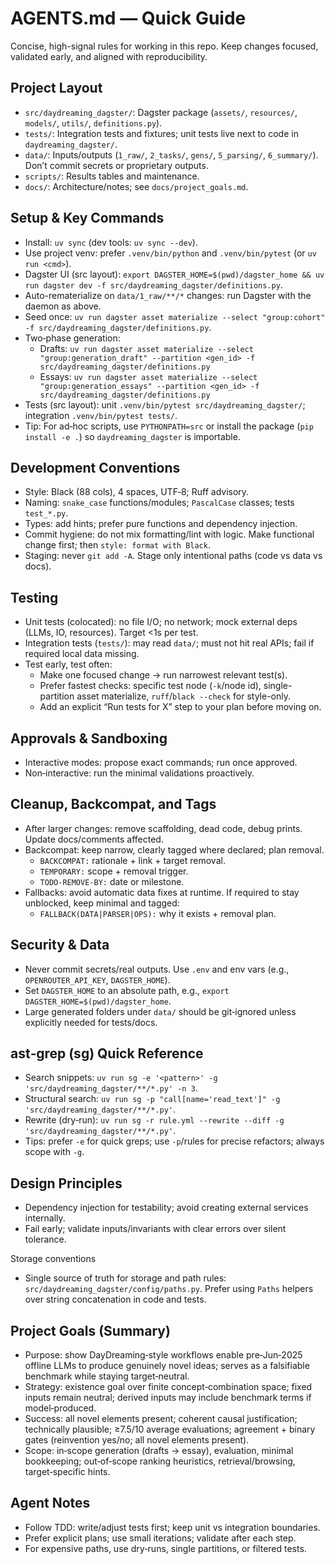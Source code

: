 # AGENTS.md — Quick Guide

Concise, high-signal rules for working in this repo. Keep changes focused, validated early, and aligned with reproducibility.

## Project Layout
- `src/daydreaming_dagster/`: Dagster package (`assets/`, `resources/`, `models/`, `utils/`, `definitions.py`).
- `tests/`: Integration tests and fixtures; unit tests live next to code in `daydreaming_dagster/`.
- `data/`: Inputs/outputs (`1_raw/`, `2_tasks/`, `gens/`, `5_parsing/`, `6_summary/`). Don’t commit secrets or proprietary outputs.
- `scripts/`: Results tables and maintenance.
- `docs/`: Architecture/notes; see `docs/project_goals.md`.

## Setup & Key Commands
- Install: `uv sync` (dev tools: `uv sync --dev`).
- Use project venv: prefer `.venv/bin/python` and `.venv/bin/pytest` (or `uv run <cmd>`).
- Dagster UI (src layout): `export DAGSTER_HOME=$(pwd)/dagster_home && uv run dagster dev -f src/daydreaming_dagster/definitions.py`.
- Auto-rematerialize on `data/1_raw/**/*` changes: run Dagster with the daemon as above.
- Seed once: `uv run dagster asset materialize --select "group:cohort" -f src/daydreaming_dagster/definitions.py`.
- Two‑phase generation:
  - Drafts: `uv run dagster asset materialize --select "group:generation_draft" --partition <gen_id> -f src/daydreaming_dagster/definitions.py`
  - Essays: `uv run dagster asset materialize --select "group:generation_essays" --partition <gen_id> -f src/daydreaming_dagster/definitions.py`
- Tests (src layout): unit `.venv/bin/pytest src/daydreaming_dagster/`; integration `.venv/bin/pytest tests/`.
- Tip: For ad‑hoc scripts, use `PYTHONPATH=src` or install the package (`pip install -e .`) so `daydreaming_dagster` is importable.

## Development Conventions
- Style: Black (88 cols), 4 spaces, UTF‑8; Ruff advisory.
- Naming: `snake_case` functions/modules; `PascalCase` classes; tests `test_*.py`.
- Types: add hints; prefer pure functions and dependency injection.
- Commit hygiene: do not mix formatting/lint with logic. Make functional change first; then `style: format with Black`.
- Staging: never `git add -A`. Stage only intentional paths (code vs data vs docs).

## Testing
- Unit tests (colocated): no file I/O; no network; mock external deps (LLMs, IO, resources). Target <1s per test.
- Integration tests (`tests/`): may read `data/`; must not hit real APIs; fail if required local data missing.
- Test early, test often:
  - Make one focused change → run narrowest relevant test(s).
  - Prefer fastest checks: specific test node (`-k`/node id), single-partition asset materialize, `ruff`/`black --check` for style-only.
  - Add an explicit “Run tests for X” step to your plan before moving on.

## Approvals & Sandboxing
- Interactive modes: propose exact commands; run once approved.
- Non‑interactive: run the minimal validations proactively.

## Cleanup, Backcompat, and Tags
- After larger changes: remove scaffolding, dead code, debug prints. Update docs/comments affected.
- Backcompat: keep narrow, clearly tagged where declared; plan removal.
  - `BACKCOMPAT:` rationale + link + target removal.
  - `TEMPORARY:` scope + removal trigger.
  - `TODO-REMOVE-BY:` date or milestone.
- Fallbacks: avoid automatic data fixes at runtime. If required to stay unblocked, keep minimal and tagged:
  - `FALLBACK(DATA|PARSER|OPS):` why it exists + removal plan.

## Security & Data
- Never commit secrets/real outputs. Use `.env` and env vars (e.g., `OPENROUTER_API_KEY`, `DAGSTER_HOME`).
- Set `DAGSTER_HOME` to an absolute path, e.g., `export DAGSTER_HOME=$(pwd)/dagster_home`.
- Large generated folders under `data/` should be git‑ignored unless explicitly needed for tests/docs.

## ast‑grep (sg) Quick Reference
- Search snippets: `uv run sg -e '<pattern>' -g 'src/daydreaming_dagster/**/*.py' -n 3`.
- Structural search: `uv run sg -p "call[name='read_text']" -g 'src/daydreaming_dagster/**/*.py'`.
- Rewrite (dry‑run): `uv run sg -r rule.yml --rewrite --diff -g 'src/daydreaming_dagster/**/*.py'`.
- Tips: prefer `-e` for quick greps; use `-p`/rules for precise refactors; always scope with `-g`.

## Design Principles
- Dependency injection for testability; avoid creating external services internally.
- Fail early; validate inputs/invariants with clear errors over silent tolerance.

Storage conventions
- Single source of truth for storage and path rules: `src/daydreaming_dagster/config/paths.py`. Prefer using `Paths` helpers over string concatenation in code and tests.

## Project Goals (Summary)
- Purpose: show DayDreaming‑style workflows enable pre‑Jun‑2025 offline LLMs to produce genuinely novel ideas; serves as a falsifiable benchmark while staying target‑neutral.
- Strategy: existence goal over finite concept‑combination space; fixed inputs remain neutral; derived inputs may include benchmark terms if model‑produced.
- Success: all novel elements present; coherent causal justification; technically plausible; ≥7.5/10 average evaluations; agreement + binary gates (reinvention yes/no; all novel elements present).
- Scope: in‑scope generation (drafts → essay), evaluation, minimal bookkeeping; out‑of‑scope ranking heuristics, retrieval/browsing, target‑specific hints.

## Agent Notes
- Follow TDD: write/adjust tests first; keep unit vs integration boundaries.
- Prefer explicit plans; use small iterations; validate after each step.
- For expensive paths, use dry‑runs, single partitions, or filtered tests.
